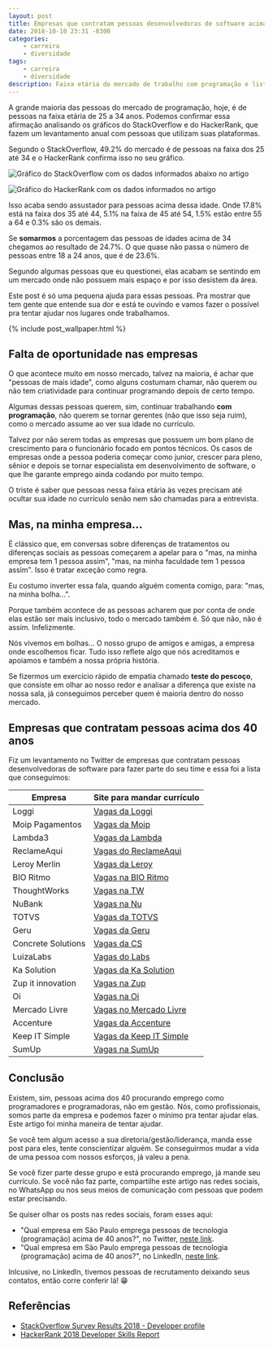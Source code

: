 ```yaml
---
layout: post
title: Empresas que contratam pessoas desenvolvedoras de software acima dos 40 anos
date: 2018-10-10 23:31 -0300
categories:
    - carreira
    - diversidade
tags:
    - carreira
    - diversidade
description: Faixa etária do mercado de trabalho com programação e lista de empresas que contratam pessoas acima dos 40 anos de idade.
---
```

A grande maioria das pessoas do mercado de programação, hoje, é de pessoas na faixa etária de 25 a 34 anos. Podemos confirmar essa afirmação analisando os gráficos do StackOverflow e do HackerRank, que fazem um levantamento anual com pessoas que utilizam suas plataformas.

Segundo o StackOverflow, 49.2% do mercado é de pessoas na faixa dos 25 até 34 e o HackerRank confirma isso no seu gráfico.

![Gráfico do StackOverflow com os dados informados abaixo no artigo]({{site.post_images}}grafico-idade-stackoverflow.png)

![Gráfico do HackerRank com os dados informados no artigo]({{site.post_images}}grafico-idade-hackerrank.png)

Isso acaba sendo assustador para pessoas acima dessa idade. Onde 17.8% está na faixa dos 35 até 44, 5.1% na faixa de 45 até 54, 1.5% estão entre 55 a 64 e 0.3% são os demais.

Se **somarmos** a porcentagem das pessoas de idades acima de 34 chegamos ao resultado de 24.7%. O que quase não passa o número de pessoas entre 18 a 24 anos, que é de 23.6%.

Segundo algumas pessoas que eu questionei, elas acabam se sentindo em um mercado onde não possuem mais espaço e por isso desistem da área.

Este post é só uma pequena ajuda para essas pessoas. Pra mostrar que tem gente que entende sua dor e está te ouvindo e vamos fazer o possível pra tentar ajudar nos lugares onde trabalhamos.

{% include post_wallpaper.html %}

## Falta de oportunidade nas empresas

O que acontece muito em nosso mercado, talvez na maioria, é achar que "pessoas de mais idade", como alguns costumam chamar, não querem ou não tem criatividade para continuar programando depois de certo tempo.

Algumas dessas pessoas querem, sim, continuar trabalhando **com programação**, não querem se tornar gerentes (não que isso seja ruim), como o mercado assume ao ver sua idade no currículo.

Talvez por não serem todas as empresas que possuem um bom plano de crescimento para o funcionário focado em pontos técnicos. Os casos de empresas onde a pessoa poderia começar como junior, crescer para pleno, sênior e depois se tornar especialista em desenvolvimento de software, o que lhe garante emprego ainda codando por muito tempo.

O triste é saber que pessoas nessa faixa etária às vezes precisam até ocultar sua idade no currículo senão nem são chamadas para a entrevista.

## Mas, na minha empresa...

É clássico que, em conversas sobre diferenças de tratamentos ou diferenças sociais as pessoas começarem a apelar para o "mas, na minha empresa tem 1 pessoa assim", "mas, na minha faculdade tem 1 pessoa assim". Isso é tratar exceção como regra.

Eu costumo inverter essa fala, quando alguém comenta comigo, para: "mas, na minha bolha...".

Porque também acontece de as pessoas acharem que por conta de onde elas estão ser mais inclusivo, todo o mercado também é. Só que não, não é assim. Infelizmente.

Nós vivemos em bolhas… O nosso grupo de amigos e amigas, a empresa onde escolhemos ficar. Tudo isso reflete algo que nós acreditamos e apoiamos e também a nossa própria história.

Se fizermos um exercício rápido de empatia chamado **teste do pescoço**, que consiste em olhar ao nosso redor e analisar a diferença que existe na nossa sala, já conseguimos perceber quem é maioria dentro do nosso mercado.

## Empresas que contratam pessoas acima dos 40 anos

Fiz um levantamento no Twitter de empresas que contratam pessoas desenvolvedoras de software para fazer parte do seu time e essa foi a lista que conseguimos:

| Empresa | Site para mandar currículo |
| --- | --- | 
| Loggi | [Vagas da Loggi](https://jobs.kenoby.com/loggi) |
| Moip Pagamentos | [Vagas da Moip](https://moip.com.br/trabalhe-conosco/) |
| Lambda3 | [Vagas da Lambda](https://lambda3.recruiterbox.com/) |
| ReclameAqui | [Vagas do ReclameAqui](https://jobs.kenoby.com/reclameaqui) |
| Leroy Merlin | [Vagas da Leroy](https://jobs.kenoby.com/leroymerlin) |
| BIO Ritmo | [Vagas na BIO Ritmo](https://www.bioritmo.com.br/trabalhe_conosco) |
| ThoughtWorks | [Vagas na TW](https://www.thoughtworks.com/careers/jobs) |
| NuBank | [Vagas na Nu](https://nubank.workable.com/) |
| TOTVS | [Vagas da TOTVS](https://www.totvs.com/trabalhe-conosco/trainee) |
| Geru | [Vagas da Geru](https://www.linkedin.com/jobs/geru-vagas/) |
| Concrete Solutions | [Vagas da CS](https://www.concrete.com.br/vagas) |
| LuizaLabs | [Vagas do Labs](https://www.linkedin.com/jobs/luizalabs-vagas) |
| Ka Solution | [Vagas da Ka Solution](https://www.linkedin.com/jobs/ka-solution-vagas) |
| Zup it innovation | [Vagas na Zup](https://www.linkedin.com/company/zup-it-solutions/) |
| Oi | [Vagas na Oi](https://www.oi.com.br/oi/sobre-a-oi/gente/gente/quero-trabalhar-na-oi) |
| Mercado Livre | [Vagas no Mercado Livre](https://jobs.mercadolibre.com/?locale=pt_BR) |
| Accenture | [Vagas da Accenture](https://www.accenture.com/br-pt/careers/jobsearch) |
| Keep IT Simple | [Vagas da Keep IT Simple](https://jobs.kenoby.com/keepsimple) |
| SumUp | [Vagas na SumUp](https://sumup.com/careers/positions/) |

## Conclusão

Existem, sim, pessoas acima dos 40 procurando emprego como programadores e programadoras, não em gestão. Nós, como profissionais, somos parte da empresa e podemos fazer o mínimo pra tentar ajudar elas. Este artigo foi minha maneira de tentar ajudar.

Se você tem algum acesso a sua diretoria/gestão/liderança, manda esse post para eles, tente conscientizar alguém. Se conseguirmos mudar a vida de uma pessoa com nossos esforços, já valeu a pena.

Se você fizer parte desse grupo e está procurando emprego, já mande seu currículo. Se você não faz parte, compartilhe este artigo nas redes sociais, no WhatsApp ou nos seus meios de comunicação com pessoas que podem estar precisando.

Se quiser olhar os posts nas redes sociais, foram esses aqui:

- "Qual empresa em São Paulo emprega pessoas de tecnologia (programação) acima de 40 anos?", no Twitter, [neste link](https://twitter.com/w_oliveiras/status/1049604231727079425).
- "Qual empresa em São Paulo emprega pessoas de tecnologia (programação) acima de 40 anos?", no LinkedIn, [neste link](https://www.linkedin.com/feed/update/urn:li:activity:6455369858145099776).

Inlcusive, no LinkedIn, tivemos pessoas de recrutamento deixando seus contatos, então corre conferir lá! :grin:

## Referências

- [StackOverflow Survey Results 2018 - Developer profile](https://insights.stackoverflow.com/survey/2018/#developer-profile)
- [HackerRank 2018 Developer Skills Report](https://research.hackerrank.com/developer-skills/2018/)
